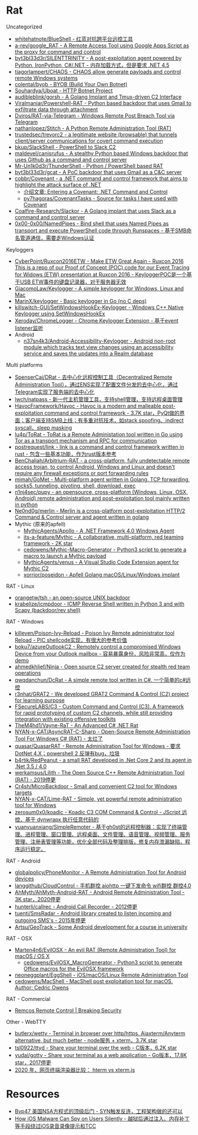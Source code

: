 # Rat

Uncategorized

* [whitehatnote/BlueShell - 红蓝对抗跨平台远控工具](https://github.com/whitehatnote/BlueShell)
* [a-rey/google_RAT - A Remote Access Tool using Google Apps Script as the proxy for command and control](https://github.com/a-rey/google_RAT)
* [byt3bl33d3r/SILENTTRINITY - A post-exploitation agent powered by Python, IronPython, C#/.NET - 内存加载方式，但是要求 .NET 4.5](https://github.com/byt3bl33d3r/SILENTTRINITY)
* [tiagorlampert/CHAOS - CHAOS allow generate payloads and control remote Windows systems](https://github.com/tiagorlampert/CHAOS)
* [colental/byob - BYOB (Build Your Own Botnet)](https://github.com/colental/byob)
* [Souhardya/Uboat - HTTP Botnet Project](https://github.com/Souhardya/Uboat)
* [audibleblink/gorsh - A Golang Implant and Tmux-driven C2 Interface](https://github.com/audibleblink/gorsh)
* [Viralmaniar/Powershell-RAT - Python based backdoor that uses Gmail to exfiltrate data through attachment](https://github.com/Viralmaniar/Powershell-RAT)
* [Dviros/RAT-via-Telegram - Windows Remote Post Breach Tool via Telegram](https://github.com/Dviros/RAT-via-Telegram)
* [nathanlopez/Stitch - A Python Remote Administration Tool (RAT)](https://github.com/nathanlopez/Stitch)
* [trustedsec/trevorc2 - a legitimate website (browsable) that tunnels client/server communications for covert command execution](https://github.com/trustedsec/trevorc2)
* [bkup/SlackShell - PowerShell to Slack C2](https://github.com/bkup/SlackShell)
* [maldevel/canisrufus - A stealthy Python based Windows backdoor that uses Github as a command and control server](https://github.com/maldevel/canisrufus)
* [Mr-Un1k0d3r/ThunderShell - Python / PowerShell based RAT](https://github.com/Mr-Un1k0d3r/ThunderShell)
* [byt3bl33d3r/gcat - A PoC backdoor that uses Gmail as a C&C server](https://github.com/byt3bl33d3r/gcat)
* [cobbr/Covenant - a .NET command and control framework that aims to highlight the attack surface of .NET](https://github.com/cobbr/Covenant)
  * [介绍文章: Entering a Covenant: .NET Command and Control](https://posts.specterops.io/entering-a-covenant-net-command-and-control-e11038bcf462)
  * [py7hagoras/CovenantTasks - Source for tasks I have used with Covenant](https://github.com/py7hagoras/CovenantTasks)
* [Coalfire-Research/Slackor - A Golang implant that uses Slack as a command and control server](https://github.com/Coalfire-Research/Slackor)
* [0x00-0x00/NamedPipes - Bind shell that uses Named Pipes as transport and execute PowerShell code through Runspaces - 基于SMB命名管道通信，需要走Windows认证](https://github.com/0x00-0x00/NamedPipes)

Keyloggers

* [CyberPoint/Ruxcon2016ETW - Make ETW Great Again - Ruxcon 2016 This is a repo of our Proof of Concept (POC) code for our Event Tracing for Widows (ETW) presentation at Ruxcon 2016 - KeyloggerPOC是一个基于USB ETW事件的键盘记录器，对于服务器无效](https://github.com/CyberPoint/Ruxcon2016ETW)
* [GiacomoLaw/Keylogger - A simple keylogger for Windows, Linux and Mac](https://github.com/GiacomoLaw/Keylogger)
* [MarinX/keylogger - Basic keylogger in Go (no C deps)](https://github.com/MarinX/keylogger)
* [killswitch-GUI/SetWindowsHookEx-Keylogger - Windows C++ Native Keylogger using SetWindowsHookEx](https://github.com/killswitch-GUI/SetWindowsHookEx-Keylogger)
* [Xeroday/ChromeLogger - Chrome Keylogger Extension - 基于event listener监听](https://github.com/Xeroday/ChromeLogger)
* Android
  * [n37sn4k3/Android-Accessibility-Keylogger - Android non-root module which tracks text view changes using an accessibility service and saves the updates into a Realm database](https://github.com/n37sn4k3/Android-Accessibility-Keylogger)

Multi platforms

* [SpenserCai/DRat - 去中心化远程控制工具（Decentralized Remote Administration Tool），通过ENS实现了配置文件分发的去中心化，通过Telegram实现了服务端的去中心化](https://github.com/SpenserCai/DRat)
* [lwch/natpass - 新一代主机管理工具，支持shell管理，支持远程桌面管理](https://github.com/lwch/natpass)
* [HavocFramework/Havoc - Havoc is a modern and malleable post-exploitation command and control framework - 3.7K star，PyQt做的界面；客户端支持SMB上线；有多重对抗技术，如stack spoofing、indirect syscall、sleep masking](https://github.com/HavocFramework/Havoc)
* [lu4p/ToRat - ToRat is a Remote Administation tool written in Go using Tor as a transport mechanism and RPC for communication](https://github.com/lu4p/ToRat)
* [postrequest/link - link is a command and control framework written in rust - 包含一些基本功能，作为rust版本参考](https://github.com/postrequest/link)
* [BenChaliah/Arbitrium-RAT - a cross-platform, fully undetectable remote access trojan, to control Android, Windows and Linux and doesn't require any firewall exceptions or port forwarding rules](https://github.com/BenChaliah/Arbitrium-RAT)
* [mimah/GoMet - Multi-platform agent written in Golang. TCP forwarding, socks5, tunneling, pivoting, shell, download, exec](https://github.com/mimah/GoMet)
* [n1nj4sec/pupy - an opensource, cross-platform (Windows, Linux, OSX, Android) remote administration and post-exploitation tool mainly written in python](https://github.com/n1nj4sec/pupy)
* [Ne0nd0g/merlin - Merlin is a cross-platform post-exploitation HTTP/2 Command & Control server and agent written in golang](https://github.com/Ne0nd0g/merlin)
* Mythic (原来的apfell)
  * [MythicAgents/Apollo - A .NET Framework 4.0 Windows Agent](https://github.com/MythicAgents/Apollo)
  * [its-a-feature/Mythic - A collaborative, multi-platform, red teaming framework - 2K star](https://github.com/its-a-feature/Mythic)
  * [cedowens/Mythic-Macro-Generator - Python3 script to generate a macro to launch a Mythic payload](https://github.com/cedowens/Mythic-Macro-Generator)
  * [MythicAgents/venus - A Visual Studio Code Extension agent for Mythic C2](https://github.com/MythicAgents/venus)
  * [xorrior/poseidon - Apfell Golang macOS/Linux/Windows implant](https://github.com/xorrior/poseidon)

RAT - Linux

* [orangetw/tsh - an open-source UNIX backdoor](https://github.com/orangetw/tsh)
* [krabelize/icmpdoor - ICMP Reverse Shell written in Python 3 and with Scapy (backdoor/rev shell)](https://github.com/krabelize/icmpdoor)

RAT - Windows

* [killeven/Poison-Ivy-Reload - Poison Ivy Remote administrator tool Reload - PIC shellcode实现，有很大的参考价值](https://github.com/killeven/Poison-Ivy-Reload)
* [boku7/azureOutlookC2 - Remotely control a compromised Windows Device from your Outlook mailbox - 容易暴露身份，风险非常高，仅作为demo](https://github.com/boku7/azureOutlookC2)
* [ahmedkhlief/Ninja - Open source C2 server created for stealth red team operations](https://github.com/ahmedkhlief/Ninja)
* [qwqdanchun/DcRat - A simple remote tool written in C#. 一个简单的c#远控](https://github.com/qwqdanchun/DcRat)
* [r3nhat/GRAT2 - We developed GRAT2 Command & Control (C2) project for learning purpose](https://github.com/r3nhat/GRAT2)
* [FSecureLABS/C3 - Custom Command and Control (C3). A framework for rapid prototyping of custom C2 channels, while still providing integration with existing offensive toolkits](https://github.com/FSecureLABS/C3)
* [TheM4hd1/Vayne-RaT - An Advanced C# .NET Rat](https://github.com/TheM4hd1/Vayne-RaT)
* [NYAN-x-CAT/AsyncRAT-C-Sharp - Open-Source Remote Administration Tool For Windows C# (RAT) - 太烂了](https://github.com/NYAN-x-CAT/AsyncRAT-C-Sharp)
* [quasar/QuasarRAT - Remote Administration Tool for Windows - 要求 DotNet 4.X；powershell 2 反弹有bug，垃圾](https://github.com/quasar/QuasarRAT)
* [b4rtik/RedPeanut - a small RAT developed in .Net Core 2 and its agent in .Net 3.5 / 4.0](https://github.com/b4rtik/RedPeanut)
* [werkamsus/Lilith - The Open Source C++ Remote Administration Tool (RAT) - 2019停更](https://github.com/werkamsus/Lilith)
* [Cr4sh/MicroBackdoor - Small and convenient C2 tool for Windows targets](https://github.com/Cr4sh/MicroBackdoor)
* [NYAN-x-CAT/Lime-RAT - Simple, yet powerful remote administration tool for Windows](https://github.com/NYAN-x-CAT/Lime-RAT)
* [zerosum0x0/koadic - Koadic C3 COM Command & Control - JScript 远控，基于 dynwrapx 执行任意代码的](https://github.com/zerosum0x0/koadic)
* [yuanyuanxiang/SimpleRemoter - 基于gh0st的远程控制器：实现了终端管理、进程管理、窗口管理、远程桌面、文件管理、语音管理、视频管理、服务管理、注册表管理等功能，优化全部代码及整理排版，修复内存泄漏缺陷，程序运行稳定。](https://github.com/yuanyuanxiang/SimpleRemoter)

RAT - Android

* [globalpolicy/PhoneMonitor - A Remote Administration Tool for Android devices](https://github.com/globalpolicy/PhoneMonitor)
* [langgithub/CloudControl - 手机群控 aiohttp 一键下发命令 wifi群控 群控4.0](https://github.com/langgithub/CloudControl)
* [AhMyth/AhMyth-Android-RAT - Android Remote Administration Tool - 3K star，2020停更](https://github.com/AhMyth/AhMyth-Android-RAT)
* [hunterli/callrec - Android Call Recorder - 2012停更](https://github.com/hunterli/callrec)
* [tuenti/SmsRadar - Android library created to listen incoming and outgoing SMS's - 2015年停更](https://github.com/tuenti/SmsRadar)
* [Artsu/GeoTrack - Some Android development for a course in university](https://github.com/Artsu/GeoTrack)

RAT - OSX

* [Marten4n6/EvilOSX - An evil RAT (Remote Administration Tool) for macOS / OS X](https://github.com/Marten4n6/EvilOSX)
  * [cedowens/EvilOSX_MacroGenerator - Python3 script to generate Office macros for the EvilOSX framework](https://github.com/cedowens/EvilOSX_MacroGenerator)
* [neoneggplant/EggShell - iOS/macOS/Linux Remote Administration Tool](https://github.com/neoneggplant/EggShell)
* [cedowens/MacShell - MacShell post exploitation tool for macOS. Author: Cedric Owens](https://github.com/cedowens/MacShell)

RAT - Commercial

* [Remcos Remote Control | Breaking Security](https://breaking-security.net/remcos/)

Other - WebTTY

* [butlerx/wetty - Terminal in browser over http/https. Ajaxterm/Anyterm alternative, but much better - node服务 + xterm，3.7K star](https://github.com/butlerx/wetty)
* [tsl0922/ttyd - Share your terminal over the web - C版本，6.2K star](https://github.com/tsl0922/ttyd)
* [yudai/gotty - Share your terminal as a web application - Go版本，17.8K star，2017停更](https://github.com/yudai/gotty)
* [2020 年，网页终端渲染器比较： hterm vs xterm.js](https://www.v2ex.com/t/642177)

# Resources

* [Bvp47 美国NSA方程式的顶级后门 - SYN触发反连，工程架构做的还可以](https://www.pangulab.cn/files/The_Bvp47_a_top-tier_backdoor_of_us_nsa_equation_group.zh-cn.pdf)
* [How iOS Malware Can Spy on Users Silently - 越狱后通过注入、内存补丁等手段绕过iOS录音录像提示和TCC](https://blog.zecops.com/research/how-ios-malware-can-spy-on-users-silently/)
